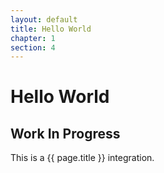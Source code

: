 ```yaml
---
layout: default
title: Hello World
chapter: 1
section: 4
---
```


# Hello World

## Work In Progress
This is a {{ page.title }} integration.